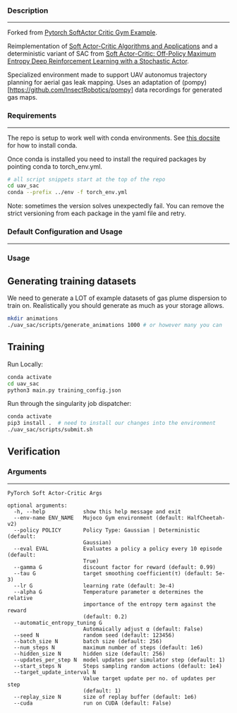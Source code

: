 ### Description
------------
Forked from [Pytorch SoftActor Critic Gym Example](https://github.com/pranz24/pytorch-soft-actor-critic).

Reimplementation of [Soft Actor-Critic Algorithms and Applications](https://arxiv.org/pdf/1812.05905.pdf) and a deterministic variant of SAC from [Soft Actor-Critic: Off-Policy Maximum Entropy Deep Reinforcement
Learning with a Stochastic Actor](https://arxiv.org/pdf/1801.01290.pdf).

Specialized environment made to support UAV autonomus trajectory planning for aerial gas leak mapping. Uses an adaptation of (pompy)[https://github.com/InsectRobotics/pompy] data recordings for generated gas maps.

### Requirements
------------
The repo is setup to work well with conda environments. See [this docsite](https://docs.conda.io/projects/conda/en/latest/user-guide/install/linux.html) for how to install conda.

Once conda is installed you need to install the required packages by pointing conda to torch_env.yml.

```sh
# all script snippets start at the top of the repo
cd uav_sac
conda --prefix ../env -f torch_env.yml
```

Note: sometimes the version solves unexpectedly fail. You can remove the strict versioning from each package in the yaml file and retry.

### Default Configuration and Usage
------------
### Usage

## Generating training datasets
We need to generate a LOT of example datasets of gas plume dispersion to train on. Realistically you should generate as much as your storage allows.

```sh
mkdir animations
./uav_sac/scripts/generate_animations 1000 # or however many you can
```


## Training
Run Locally:
```sh
conda activate
cd uav_sac
python3 main.py training_config.json
```

Run through the singularity job dispatcher:
```sh 
conda activate
pip3 install .  # need to install our changes into the environment
./uav_sac/scripts/submit.sh
```

## Verification


### Arguments
------------
```
PyTorch Soft Actor-Critic Args

optional arguments:
  -h, --help            show this help message and exit
  --env-name ENV_NAME   Mujoco Gym environment (default: HalfCheetah-v2)
  --policy POLICY       Policy Type: Gaussian | Deterministic (default:
                        Gaussian)
  --eval EVAL           Evaluates a policy a policy every 10 episode (default:
                        True)
  --gamma G             discount factor for reward (default: 0.99)
  --tau G               target smoothing coefficient(τ) (default: 5e-3)
  --lr G                learning rate (default: 3e-4)
  --alpha G             Temperature parameter α determines the relative
                        importance of the entropy term against the reward
                        (default: 0.2)
  --automatic_entropy_tuning G
                        Automaically adjust α (default: False)
  --seed N              random seed (default: 123456)
  --batch_size N        batch size (default: 256)
  --num_steps N         maximum number of steps (default: 1e6)
  --hidden_size N       hidden size (default: 256)
  --updates_per_step N  model updates per simulator step (default: 1)
  --start_steps N       Steps sampling random actions (default: 1e4)
  --target_update_interval N
                        Value target update per no. of updates per step
                        (default: 1)
  --replay_size N       size of replay buffer (default: 1e6)
  --cuda                run on CUDA (default: False)
```
